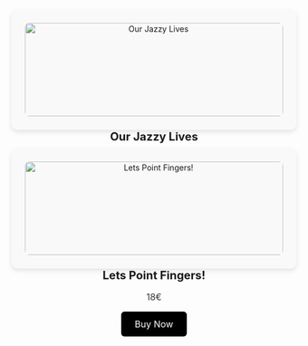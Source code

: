 <!DOCTYPE html>
<html lang="en">
<head>
    <meta charset="UTF-8">
    <meta name="viewport" content="width=device-width, initial-scale=1.0">
    <title>Webshop with Image Modal</title>
</head>
<body>

<div class="shop-container">
  <!-- Product 1 -->
  <div class="product-card">
    <img src="/images/jazzy.webp" alt="Our Jazzy Lives" class="product-image" onclick="openModal('/images/jazzy.webp', 'Our Jazzy Lives Print', 'Our Jazzy Lives is one of my personal favourites. It captures the hectic and uncertain nature of a society in war — drawn subconsciously after I had seen Picasso’s Guernica in Madrid just two weeks earlier. Screen printed on heavy 290g paper, with random red accents spread across the prints, making each one unique.', '18€', 'https://buy.stripe.com/9B63cv6G87BK7TRcHi0VO03')">
    <h3 class="product-title">Our Jazzy Lives</h3>
    <p class="product-price">18€</p>
    <a href="https://buy.stripe.com/9B63cv6G87BK7TRcHi0VO03" target="_blank" class="buy-button">Buy Now</a>
  </div>
  <!-- Product 2 -->
  <div class="product-card">
    <img src="/images/point.webp" alt="Lets Point Fingers!" class="product-image" onclick="openModal('/images/point.webp', 'Lets Point Fingers! Print', 'Originally drawn in Iran, this piece reflects on how easy it has become to point fingers and place blame rather than take responsibility for our own actions. Now available as a hand-pulled screen print on sturdy A3 290g paper, each print carries the same raw, playful energy as the original drawing.', '18€', 'https://buy.stripe.com/14A3cv8Og8FOb634aM0VO04')">
    <h3 class="product-title">Lets Point Fingers!</h3>
    <p class="product-price">18€</p>
    <a href="https://buy.stripe.com/14A3cv8Og8FOb634aM0VO04" target="_blank" class="buy-button">Buy Now</a>
  </div>
</div>

<!-- Modal for image expansion -->
<div id="imageModal" class="modal" onclick="closeModal()">
  <div class="modal-content" onclick="event.stopPropagation()">
    <span class="close-button" onclick="closeModal()">&times;</span>
    <div class="modal-body">
      <div class="modal-image-container">
        <img id="modalImage" src="" alt="" class="modal-image">
      </div>
      <div class="modal-info">
        <h2 id="modalTitle" class="modal-title"></h2>
        <p id="modalDescription" class="modal-description"></p>
        <div class="modal-purchase">
          <span id="modalPrice" class="modal-price"></span>
          <a id="modalBuyButton" href="" target="_blank" class="modal-buy-button">Buy Now</a>
        </div>
      </div>
    </div>
  </div>
</div>

<style>
  .shop-container {
    display: grid;
    grid-template-columns: repeat(auto-fit, minmax(250px, 1fr));
    gap: 2rem;
    margin-top: 2rem;
  }
  
  .product-card {
    background: #f9f9f9;
    padding: 1.5rem;
    text-align: center;
    border-radius: 12px;
    box-shadow: 0 4px 8px rgba(0,0,0,0.1);
  }
  
  .product-image {
    width: 100%;
    height: auto;
    border-radius: 8px;
    margin-bottom: 1rem;
    cursor: pointer;
    transition: transform 0.2s ease, box-shadow 0.2s ease;
  }
  
  .product-image:hover {
    transform: scale(1.02);
    box-shadow: 0 6px 12px rgba(0,0,0,0.15);
  }
  
  .product-title {
    font-size: 1.25rem;
    margin: 0.5rem 0;
  }
  
  .product-price {
    font-size: 1rem;
    margin-bottom: 1rem;
    color: #333;
  }
  
  .buy-button {
    display: inline-block;
    background: black;
    color: white;
    text-decoration: none;
    padding: 0.75rem 1.5rem;
    border-radius: 6px;
    font-size: 1rem;
    transition: background 0.3s ease;
  }
  
  .buy-button:hover {
    background: #444;
  }

  /* Modal styles */
  .modal {
    display: none;
    position: fixed;
    z-index: 1000;
    left: 0;
    top: 0;
    width: 100%;
    height: 100%;
    background-color: rgba(0, 0, 0, 0.9);
    animation: fadeIn 0.3s ease;
  }
  
  .modal-content {
    position: relative;
    margin: auto;
    display: flex;
    align-items: center;
    justify-content: center;
    height: 100%;
    max-width: 95%;
    padding: 20px;
  }
  
  .modal-body {
    display: flex;
    gap: 2rem;
    max-width: 1200px;
    width: 100%;
    background: white;
    border-radius: 12px;
    padding: 2rem;
    animation: scaleIn 0.3s ease;
    max-height: 90vh;
    overflow-y: auto;
  }
  
  .modal-image-container {
    flex: 1;
    display: flex;
    align-items: center;
    justify-content: center;
    min-width: 300px;
  }
  
  .modal-image {
    max-width: 100%;
    max-height: 70vh;
    width: auto;
    height: auto;
    border-radius: 8px;
    box-shadow: 0 8px 32px rgba(0,0,0,0.2);
  }
  
  .modal-info {
    flex: 1;
    display: flex;
    flex-direction: column;
    justify-content: center;
    min-width: 300px;
    padding-left: 1rem;
  }
  
  .modal-title {
    font-size: 2rem;
    margin-bottom: 1rem;
    color: #333;
    font-weight: 600;
  }
  
  .modal-description {
    font-size: 1.1rem;
    line-height: 1.6;
    color: #666;
    margin-bottom: 2rem;
  }
  
  .modal-purchase {
    display: flex;
    align-items: center;
    gap: 1.5rem;
  }
  
  .modal-price {
    font-size: 1.5rem;
    font-weight: bold;
    color: #333;
  }
  
  .modal-buy-button {
    display: inline-block;
    background: black;
    color: white;
    text-decoration: none;
    padding: 1rem 2rem;
    border-radius: 8px;
    font-size: 1.1rem;
    font-weight: 500;
    transition: all 0.3s ease;
    border: none;
    cursor: pointer;
  }
  
  .modal-buy-button:hover {
    background: #444;
    transform: translateY(-2px);
    box-shadow: 0 4px 12px rgba(0,0,0,0.2);
  }
  
  .close-button {
    position: absolute;
    top: 10px;
    right: 15px;
    color: #666;
    font-size: 30px;
    font-weight: bold;
    cursor: pointer;
    z-index: 1001;
    background: #f0f0f0;
    width: 40px;
    height: 40px;
    border-radius: 50%;
    display: flex;
    align-items: center;
    justify-content: center;
    transition: all 0.3s ease;
  }
  
  .close-button:hover {
    background: #e0e0e0;
    color: #333;
    transform: scale(1.1);
  }

  /* Animations */
  @keyframes fadeIn {
    from { opacity: 0; }
    to { opacity: 1; }
  }
  
  @keyframes scaleIn {
    from { 
      transform: scale(0.5);
      opacity: 0;
    }
    to { 
      transform: scale(1);
      opacity: 1;
    }
  }

  /* Mobile optimizations */
  @media (max-width: 768px) {
    .modal-content {
      padding: 10px;
    }
    
    .modal-body {
      flex-direction: column;
      padding: 1.5rem;
      gap: 1.5rem;
    }
    
    .modal-image-container {
      min-width: auto;
    }
    
    .modal-info {
      min-width: auto;
      padding-left: 0;
    }
    
    .modal-title {
      font-size: 1.5rem;
    }
    
    .modal-description {
      font-size: 1rem;
    }
    
    .modal-purchase {
      flex-direction: column;
      gap: 1rem;
      align-items: flex-start;
    }
    
    .close-button {
      top: 5px;
      right: 10px;
      font-size: 25px;
      width: 35px;
      height: 35px;
    }
  }
  
  @media (max-width: 480px) {
    .modal-body {
      padding: 1rem;
      margin: 10px;
    }
    
    .modal-title {
      font-size: 1.3rem;
    }
    
    .modal-description {
      font-size: 0.95rem;
    }
    
    .modal-price {
      font-size: 1.3rem;
    }
    
    .modal-buy-button {
      padding: 0.8rem 1.5rem;
      font-size: 1rem;
      width: 100%;
      text-align: center;
    }
  }
</style>

<script>
  function openModal(imageSrc, imageTitle, description, price, buyLink) {
    const modal = document.getElementById('imageModal');
    const modalImage = document.getElementById('modalImage');
    const modalTitle = document.getElementById('modalTitle');
    const modalDescription = document.getElementById('modalDescription');
    const modalPrice = document.getElementById('modalPrice');
    const modalBuyButton = document.getElementById('modalBuyButton');
    
    modal.style.display = 'block';
    modalImage.src = imageSrc;
    modalImage.alt = imageTitle;
    modalTitle.textContent = imageTitle;
    modalDescription.textContent = description;
    modalPrice.textContent = price;
    modalBuyButton.href = buyLink;
    
    // Prevent body scrolling when modal is open
    document.body.style.overflow = 'hidden';
  }
  
  function closeModal() {
    const modal = document.getElementById('imageModal');
    modal.style.display = 'none';
    
    // Re-enable body scrolling
    document.body.style.overflow = 'auto';
  }
  
  // Close modal with Escape key
  document.addEventListener('keydown', function(event) {
    if (event.key === 'Escape') {
      closeModal();
    }
  });
  
  // Prevent modal from closing when clicking on the image itself
  document.getElementById('modalImage').addEventListener('click', function(event) {
    event.stopPropagation();
  });
</script>

</body>
</html>
